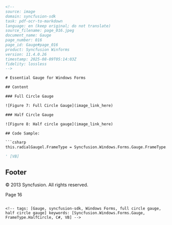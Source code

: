 ```html
<!-- 
source: image
domain: syncfusion-sdk
task: pdf-ocr-to-markdown
language: en (keep original; do not translate)
source_filename: page_016.jpeg
document_name: Gauge
page_number: 016
page_id: Gauge#page_016
product: Syncfusion Winforms
version: 11.4.0.26
timestamp: 2025-08-09T05:14:03Z
fidelity: lossless
-->

# Essential Gauge for Windows Forms

## Content

### Full Circle Gauge

![Figure 7: Full Circle Gauge](image_link_here)

### Half Circle Gauge

![Figure 8: Half circle gauge](image_link_here)

## Code Sample:

```csharp
this.radialGaugel.FrameType = Syncfusion.Windows.Forms.Gauge.FrameType.HalfCircle;
```

```vb
' [VB]
```

## Footer
© 2013 Syncfusion. All rights reserved.

Page 16
```

<!-- tags: [Gauge, syncfusion-sdk, Windows Forms, full circle gauge, half circle gauge] keywords: [Syncfusion.Windows.Forms.Gauge, FrameType.HalfCircle, C#, VB] -->
```